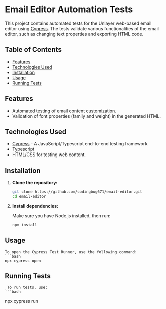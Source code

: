 # Email Editor Automation Tests

This project contains automated tests for the Unlayer web-based email editor using [Cypress](https://www.cypress.io/). The tests validate various functionalities of the email editor, such as changing text properties and exporting HTML code.

## Table of Contents

- [Features](#features)
- [Technologies Used](#technologies-used)
- [Installation](#installation)
- [Usage](#usage)
- [Running Tests](#running-tests)


## Features

- Automated testing of email content customization.
- Validation of font properties (family and weight) in the generated HTML.

## Technologies Used

- [Cypress](https://www.cypress.io/) - A JavaScript/Typescript end-to-end testing framework.
- Typescript
- HTML/CSS for testing web content.

## Installation

1. **Clone the repository:**

   ```bash
   git clone https://github.com/codingbug671/email-editor.git
   cd email-editor

2. **Install dependencies:**

    Make sure you have Node.js installed, then run:
    ```bash
    npm install

## Usage

    To open the Cypress Test Runner, use the following command:
    ```bash
    npx cypress open
    
## Running Tests

     To run tests, use:
    ```bash
   npx cypress run







   
